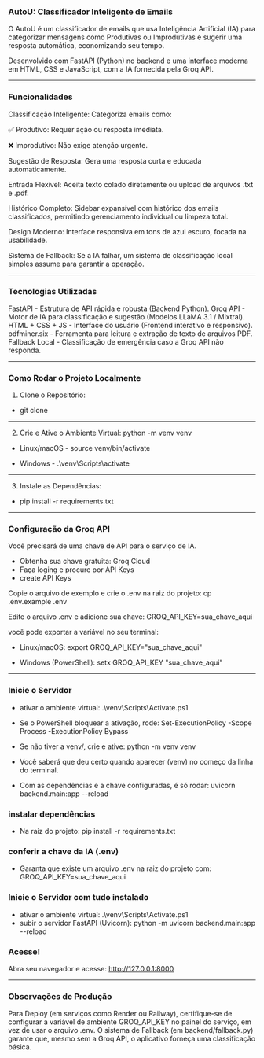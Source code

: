 ### AutoU: Classificador Inteligente de Emails

O AutoU é um classificador de emails que usa Inteligência Artificial (IA) para categorizar mensagens como Produtivas ou Improdutivas e sugerir uma resposta automática, economizando seu tempo.

Desenvolvido com FastAPI (Python) no backend e uma interface moderna em HTML, CSS e JavaScript, com a IA fornecida pela Groq API.

----------------------------------------------------------------------------------------------------------------------

### Funcionalidades 
Classificação Inteligente: Categoriza emails como:

✅ Produtivo: Requer ação ou resposta imediata.

❌ Improdutivo: Não exige atenção urgente.

Sugestão de Resposta: Gera uma resposta curta e educada automaticamente.

Entrada Flexível: Aceita texto colado diretamente ou upload de arquivos .txt e .pdf.

Histórico Completo: Sidebar expansível com histórico dos emails classificados, permitindo gerenciamento individual ou limpeza total.

Design Moderno: Interface responsiva em tons de azul escuro, focada na usabilidade.

Sistema de Fallback: Se a IA falhar, um sistema de classificação local simples assume para garantir a operação.

--------------------------------------------------------------------------------------------------------------------

### Tecnologias Utilizadas

FastAPI -	Estrutura de API rápida e robusta (Backend Python).
Groq API - 	Motor de IA para classificação e sugestão (Modelos LLaMA 3.1 / Mixtral).
HTML + CSS + JS	- Interface do usuário (Frontend interativo e responsivo).
pdfminer.six -	Ferramenta para leitura e extração de texto de arquivos PDF.
Fallback Local	- Classificação de emergência caso a Groq API não responda.

----------------------------------------------------------------------------------------------------------------------

### Como Rodar o Projeto Localmente

1. Clone o Repositório:
- git clone <url-do-repositorio>

----------------------------------------------------------------------------------------------------------------------
2. Crie e Ative o Ambiente Virtual:
python -m venv venv
 
- Linux/macOS - source venv/bin/activate
 
- Windows - .\venv\Scripts\activate

----------------------------------------------------------------------------------------------------------------------
3. Instale as Dependências:
- pip install -r requirements.txt

----------------------------------------------------------------------------------------------------------------------

### Configuração da Groq API

Você precisará de uma chave de API para o serviço de IA.


- Obtenha sua chave gratuita: Groq Cloud
- Faça loging e procure por API Keys
- create API Keys


Copie o arquivo de exemplo e crie o .env na raiz do projeto:
cp .env.example .env


Edite o arquivo .env e adicione sua chave:
GROQ_API_KEY=sua_chave_aqui

você pode exportar a variável no seu terminal:

- Linux/macOS: export GROQ_API_KEY="sua_chave_aqui"

- Windows (PowerShell): setx GROQ_API_KEY "sua_chave_aqui"



----------------------------------------------------------------------------------------------------------------------

### Inicie o Servidor

- ativar o ambiente virtual: .\venv\Scripts\Activate.ps1

- Se o PowerShell bloquear a ativação, rode: Set-ExecutionPolicy -Scope Process -ExecutionPolicy Bypass

- Se não tiver a venv/, crie e ative: python -m venv venv

- Você saberá que deu certo quando aparecer (venv) no começo da linha do terminal.

- Com as dependências e a chave configuradas, é só rodar: uvicorn backend.main:app --reload


### instalar dependências

- Na raiz do projeto: pip install -r requirements.txt

### conferir a chave da IA (.env)

- Garanta que existe um arquivo .env na raiz do projeto com: GROQ_API_KEY=sua_chave_aqui

### Inicie o Servidor com tudo instalado

- ativar o ambiente virtual: .\venv\Scripts\Activate.ps1
- subir o servidor FastAPI (Uvicorn): python -m uvicorn backend.main:app --reload

### Acesse!
Abra seu navegador e acesse: http://127.0.0.1:8000


----------------------------------------------------------------------------------------------------------------------

 ### Observações de Produção
Para Deploy (em serviços como Render ou Railway), certifique-se de configurar a variável de ambiente GROQ_API_KEY no painel do serviço, em vez de usar o arquivo .env.
O sistema de Fallback (em backend/fallback.py) garante que, mesmo sem a Groq API, o aplicativo forneça uma classificação básica.
